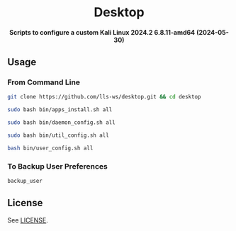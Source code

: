 <h1 align="center">
  Desktop
</h1>

<h4 align="center">
  Scripts to configure a custom Kali Linux 2024.2 6.8.11-amd64 (2024-05-30)
</h4>


## Usage

### From Command Line

```bash
git clone https://github.com/lls-ws/desktop.git && cd desktop
```
```bash
sudo bash bin/apps_install.sh all
```
```bash
sudo bash bin/daemon_config.sh all
```
```bash
sudo bash bin/util_config.sh all
```
```bash
bash bin/user_config.sh all

```

### To Backup User Preferences

```bash
backup_user

```

## License

See [LICENSE](LICENSE).
